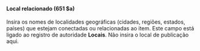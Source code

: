 #### Local relacionado (651 $a)
Insira os nomes de localidades geográficas (cidades, regiões, estados, países) que estejam conectadas ou relacionadas ao item. Este campo está ligado ao registro de autoridade **Locais**. Não insira o local de publicação aqui.
